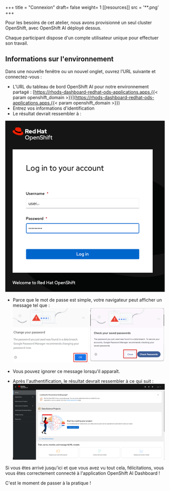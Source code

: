 +++
title = "Connexion"
draft= false
weight= 1
[[resources]]
  src = '**.png'
+++

Pour les besoins de cet atelier, nous avons provisionné un seul cluster OpenShift, avec OpenShift AI déployé dessus.

Chaque participant dispose d'un compte utilisateur unique pour effectuer son travail.

## Informations sur l'environnement

Dans une nouvelle fenêtre ou un nouvel onglet, ouvrez l’URL suivante et connectez-vous :

* L'URL du tableau de bord OpenShift AI pour notre environnement partagé : [https://rhods-dashboard-redhat-ods-applications.apps.{{< param openshift_domain >}}](https://rhods-dashboard-redhat-ods-applications.apps.{{< param openshift_domain >}})
* Entrez vos informations d'identification
* Le résultat devrait ressembler à :

![02-01-login1](02-01-login1.png)


* Parce que le mot de passe est simple, votre navigateur peut afficher un message tel que :
![02-01-login-scary](02-01-login-scary.png)
* Vous pouvez ignorer ce message lorsqu'il apparaît.

* Après l'authentification, le résultat devrait ressembler à ce qui suit :
![02-01-rhoai-front-page](02-01-rhoai-front-page.png)

Si vous êtes arrivé jusqu'ici et que vous avez vu tout cela, félicitations, vous vous êtes correctement connecté à l'application OpenShift AI Dashboard !

C'est le moment de passer à la pratique !

